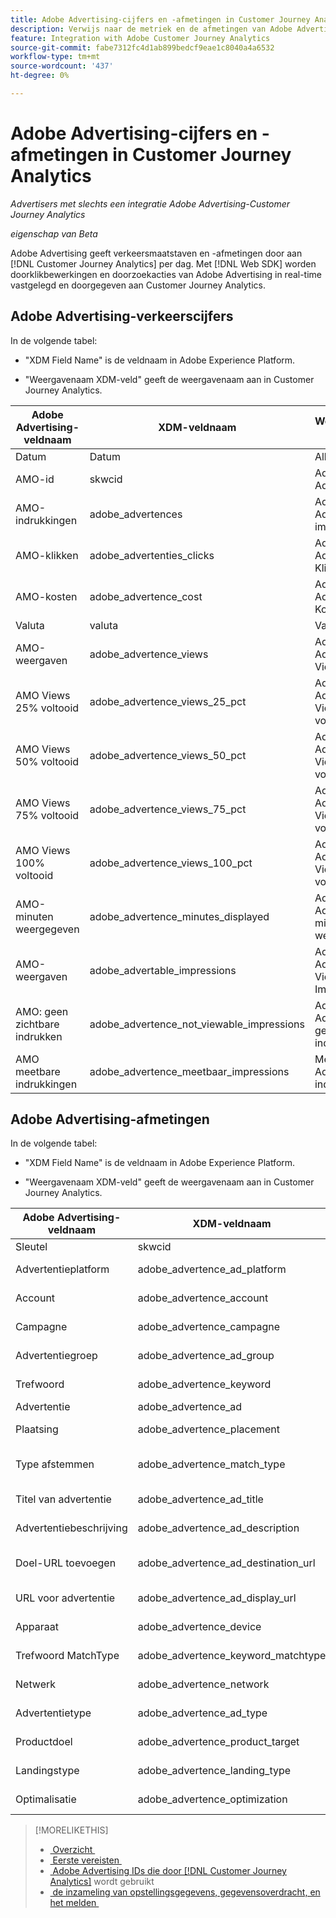 ```yaml
---
title: Adobe Advertising-cijfers en -afmetingen in Customer Journey Analytics
description: Verwijs naar de metriek en de afmetingen van Adobe Advertising die in Customer Journey Analytics beschikbaar zijn.
feature: Integration with Adobe Customer Journey Analytics
source-git-commit: fabe7312fc4d1ab899bedcf9eae1c8040a4a6532
workflow-type: tm+mt
source-wordcount: '437'
ht-degree: 0%

---
```


# Adobe Advertising-cijfers en -afmetingen in Customer Journey Analytics

*Advertisers met slechts een integratie Adobe Advertising-Customer Journey Analytics*

*eigenschap van Beta*

Adobe Advertising geeft verkeersmaatstaven en -afmetingen door aan [!DNL Customer Journey Analytics] per dag. Met [!DNL Web SDK] worden doorklikbewerkingen en doorzoekacties van Adobe Advertising in real-time vastgelegd en doorgegeven aan Customer Journey Analytics.

## Adobe Advertising-verkeerscijfers

<!-- Verify column names -->

In de volgende tabel:

* &quot;XDM Field Name&quot; is de veldnaam in Adobe Experience Platform.

* &quot;Weergavenaam XDM-veld&quot; geeft de weergavenaam aan in Customer Journey Analytics.

| Adobe Advertising-veldnaam | XDM-veldnaam | Weergavenaam XDM-veld | Source |
|------------------------------|----------------|------------------------|--------|
| Datum | Datum | Alles | |
| AMO-id | skwcid | Adobe Advertising-id | Alles |
| AMO-indrukkingen | adobe_advertences | Adobe Advertising-impressies | Alles |
| AMO-klikken | adobe_advertenties_clicks | Adobe Advertising Kliks | Alles |
| AMO-kosten | adobe_advertence_cost | Adobe Advertising Kosten | Alles |
| Valuta | valuta | Valuta | Alles |
| AMO-weergaven | adobe_advertence_views | Adobe Advertising Views | Ad Cloud DSP |
| AMO Views 25% voltooid | adobe_advertence_views_25_pct | Adobe Advertising Views 25% voltooid | Ad Cloud DSP |
| AMO Views 50% voltooid | adobe_advertence_views_50_pct | Adobe Advertising Views 50% voltooid | Ad Cloud DSP |
| AMO Views 75% voltooid | adobe_advertence_views_75_pct | Adobe Advertising Views 75% voltooid | Ad Cloud DSP |
| AMO Views 100% voltooid | adobe_advertence_views_100_pct | Adobe Advertising Views 100% voltooid | Ad Cloud DSP |
| AMO-minuten weergegeven | adobe_advertence_minutes_displayed | Adobe Advertising-minuten weergegeven | Ad Cloud DSP |
| AMO-weergaven | adobe_advertable_impressions | Adobe Advertising Viewable Impressions | Ad Cloud DSP |
| AMO: geen zichtbare indrukken | adobe_advertence_not_viewable_impressions | Adobe Advertising, geen zichtbare indrukken | Ad Cloud DSP |
| AMO meetbare indrukkingen | adobe_advertence_meetbaar_impressions | Metbare Adobe Advertising-indrukkingen | Ad Cloud DSP |

<!--
| Adobe Advertising Landing Page Views | adobe_advertising_landing_page_views | Adobe Advertising Landing Page Views | Meta Only |
| Adobe Advertising App Events | adobe_advertising_app_events | Adobe Advertising App Events | Meta Only |
| Adobe Advertising Engagements | adobe_advertising_engagements | Adobe Advertising Engagements | Meta Only |
| Adobe Advertising Ad Platform Conversions | adobe_advertising_ad_platform_conversions | Adobe Advertising Ad Platform Conversions | Meta Only |
| Adobe Advertising App Installs | adobe_advertising_app_installs | Adobe Advertising App Installs | Meta Only |
| Adobe Advertising Ad Platform Conversion Value | adobe_advertising_ad_platform_conversion_value | Adobe Advertising Ad Platform Conversion Value | Meta Only |
| Adobe Advertising Ad Platform Leads | adobe_advertising_ad_platform_leads | Adobe Advertising Ad Platform Leads | Meta Only |
| Adobe Advertising Page Like | adobe_advertising_page_like | Adobe Advertising Page Like | Meta Only |
| Adobe Advertising Phone Calls | adobe_advertising_phone_calls | Adobe Advertising Phone Calls | Meta Only |
| Adobe Advertising Messages | adobe_advertising_messages | Adobe Advertising Messages | Meta Only |
-->

## Adobe Advertising-afmetingen

In de volgende tabel:

* &quot;XDM Field Name&quot; is de veldnaam in Adobe Experience Platform.

* &quot;Weergavenaam XDM-veld&quot; geeft de weergavenaam aan in Customer Journey Analytics.

| Adobe Advertising-veldnaam | XDM-veldnaam | Weergavenaam XDM-veld | Source |
|------------------------------|----------------|------------------------|--------|
| Sleutel | skwcid | Adobe Advertising-id |
| Advertentieplatform | adobe_advertence_ad_platform | Adobe Advertising Ad Platform |
| Account | adobe_advertence_account | Adobe Advertising-account |
| Campagne | adobe_advertence_campagne | Adobe Advertising-campagne |
| Advertentiegroep | adobe_advertence_ad_group | Adobe Advertising Advertentiegroep |
| Trefwoord | adobe_advertence_keyword | Adobe Advertising-trefwoord |
| Advertentie | adobe_advertence_ad | Adobe Advertising Ad |
| Plaatsing | adobe_advertence_placement | Adobe Advertising-plaatsing |
| Type afstemmen | adobe_advertence_match_type | Type Adobe Advertising-overeenkomst |
| Titel van advertentie | adobe_advertence_ad_title | Adobe Advertising Advertentie Titel |
| Advertentiebeschrijving | adobe_advertence_ad_description | Adobe Advertising - advertentiebeschrijving |
| Doel-URL toevoegen | adobe_advertence_ad_destination_url | URL Adobe Advertising-advertentie |
| URL voor advertentie | adobe_advertence_ad_display_url | URL Adobe Advertising AdDisplay |
| Apparaat | adobe_advertence_device | Adobe Advertising-apparaat |
| Trefwoord MatchType | adobe_advertence_keyword_matchtype | Adobe Advertising-trefwoordmatchtype |
| Netwerk | adobe_advertence_network | Adobe Advertising Network |
| Advertentietype | adobe_advertence_ad_type | Adobe Advertising Advertentietype |
| Productdoel | adobe_advertence_product_target | Adobe Advertising-productdoel |
| Landingstype | adobe_advertence_landing_type | Adobe Advertising-landingstype |
| Optimalisatie | adobe_advertence_optimization | Adobe Advertising optimaliseren |

>[!MORELIKETHIS]
>
>* [&#x200B; Overzicht &#x200B;](overview.md)
>* [&#x200B; Eerste vereisten &#x200B;](prerequisites.md)
>* [&#x200B; Adobe Advertising IDs die door  [!DNL Customer Journey Analytics]](ids.md) wordt gebruikt
>* [&#x200B; de inzameling van opstellingsgegevens, gegevensoverdracht, en het melden &#x200B;](set-up.md)
